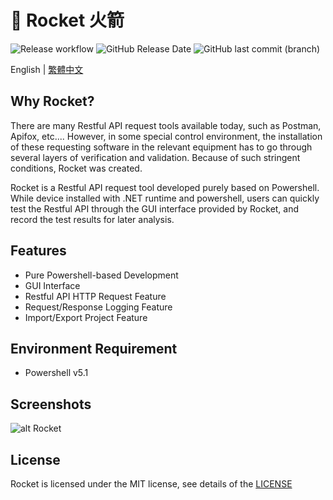 # 🚀 Rocket 火箭

![Release workflow](https://github.com/CH-Chang/Rocket/actions/workflows/Release.yml/badge.svg)
![GitHub Release Date](https://img.shields.io/github/release-date/CH-Chang/Rocket)
![GitHub last commit (branch)](https://img.shields.io/github/last-commit/CH-Chang/Rocket/main)

English | [繁體中文](README.md)

## Why Rocket?

There are many Restful API request tools available today, such as Postman, Apifox, etc.... However, in some special control environment, the installation of these requesting software in the relevant equipment has to go through several layers of verification and validation. Because of such stringent conditions, Rocket was created.

Rocket is a Restful API request tool developed purely based on Powershell. While device installed with .NET runtime and powershell, users can quickly test the Restful API through the GUI interface provided by Rocket, and record the test results for later analysis.

## Features

- Pure Powershell-based Development
- GUI Interface
- Restful API HTTP Request Feature
- Request/Response Logging Feature
- Import/Export Project Feature

## Environment Requirement

- Powershell v5.1

## Screenshots

![alt Rocket](https://i.imgur.com/jndtRug.gif)

## License

Rocket is licensed under the MIT license, see details of the [LICENSE](LICENSE)
